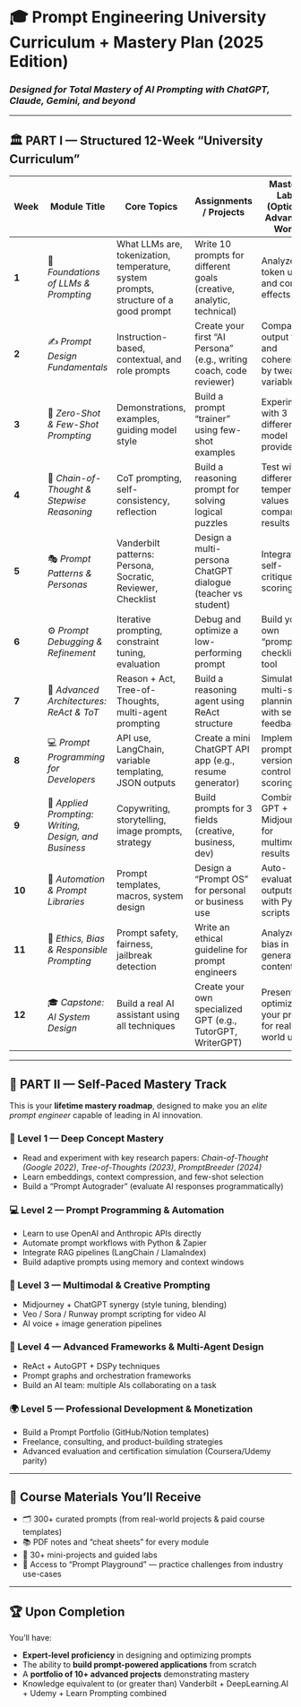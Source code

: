 # 🎓 Prompt Engineering University Curriculum + Mastery Plan (2025 Edition)

### *Designed for Total Mastery of AI Prompting with ChatGPT, Claude, Gemini, and beyond*

---

## 🏛 PART I — Structured 12-Week “University Curriculum”

| **Week** | **Module Title** | **Core Topics** | **Assignments / Projects** | **Mastery Labs (Optional Advanced Work)** |
| --- | --- | --- | --- | --- |
| **1** | 🧩 *Foundations of LLMs & Prompting* | What LLMs are, tokenization, temperature, system prompts, structure of a good prompt | Write 10 prompts for different goals (creative, analytic, technical) | Analyze token usage and context effects |
| **2** | ✍️ *Prompt Design Fundamentals* | Instruction-based, contextual, and role prompts | Create your first “AI Persona” (e.g., writing coach, code reviewer) | Compare output tone and coherence by tweaking variables |
| **3** | 💬 *Zero-Shot & Few-Shot Prompting* | Demonstrations, examples, guiding model style | Build a prompt “trainer” using few-shot examples | Experiment with 3 different model providers |
| **4** | 🧠 *Chain-of-Thought & Stepwise Reasoning* | CoT prompting, self-consistency, reflection | Build a reasoning prompt for solving logical puzzles | Test with different temperature values and compare results |
| **5** | 🎭 *Prompt Patterns & Personas* | Vanderbilt patterns: Persona, Socratic, Reviewer, Checklist | Design a multi-persona ChatGPT dialogue (teacher vs student) | Integrate self-critique and scoring |
| **6** | ⚙️ *Prompt Debugging & Refinement* | Iterative prompting, constraint tuning, evaluation | Debug and optimize a low-performing prompt | Build your own “prompt checklist” tool |
| **7** | 🧩 *Advanced Architectures: ReAct & ToT* | Reason + Act, Tree-of-Thoughts, multi-agent prompting | Build a reasoning agent using ReAct structure | Simulate multi-step planning with self-feedback |
| **8** | 💻 *Prompt Programming for Developers* | API use, LangChain, variable templating, JSON outputs | Create a mini ChatGPT API app (e.g., resume generator) | Implement prompt version control and scoring |
| **9** | 🧠 *Applied Prompting: Writing, Design, and Business* | Copywriting, storytelling, image prompts, strategy | Build prompts for 3 fields (creative, business, dev) | Combine GPT + Midjourney for multimodal results |
| **10** | 🔄 *Automation & Prompt Libraries* | Prompt templates, macros, system design | Design a “Prompt OS” for personal or business use | Auto-evaluate outputs with Python scripts |
| **11** | 🧩 *Ethics, Bias & Responsible Prompting* | Prompt safety, fairness, jailbreak detection | Write an ethical guideline for prompt engineers | Analyze bias in generated content |
| **12** | 🎓 *Capstone: AI System Design* | Build a real AI assistant using all techniques | Create your own specialized GPT (e.g., TutorGPT, WriterGPT) | Present and optimize your project for real-world use |

---

## 🚀 PART II — Self-Paced Mastery Track

This is your **lifetime mastery roadmap**, designed to make you an *elite prompt engineer* capable of leading in AI innovation.

### 🧠 Level 1 — Deep Concept Mastery

- Read and experiment with key research papers: *Chain-of-Thought (Google 2022)*, *Tree-of-Thoughts (2023)*, *PromptBreeder (2024)*
- Learn embeddings, context compression, and few-shot selection
- Build a “Prompt Autograder” (evaluate AI responses programmatically)

### 💻 Level 2 — Prompt Programming & Automation

- Learn to use OpenAI and Anthropic APIs directly
- Automate prompt workflows with Python & Zapier
- Integrate RAG pipelines (LangChain / LlamaIndex)
- Build adaptive prompts using memory and context windows

### 🎨 Level 3 — Multimodal & Creative Prompting

- Midjourney + ChatGPT synergy (style tuning, blending)
- Veo / Sora / Runway prompt scripting for video AI
- AI voice + image generation pipelines

### 🧩 Level 4 — Advanced Frameworks & Multi-Agent Design

- ReAct + AutoGPT + DSPy techniques
- Prompt graphs and orchestration frameworks
- Build an AI team: multiple AIs collaborating on a task

### 🌍 Level 5 — Professional Development & Monetization

- Build a Prompt Portfolio (GitHub/Notion templates)
- Freelance, consulting, and product-building strategies
- Advanced evaluation and certification simulation (Coursera/Udemy parity)

---

## 📘 Course Materials You’ll Receive

- 🗂 300+ curated prompts (from real-world projects & paid course templates)
- 📚 PDF notes and “cheat sheets” for every module
- 🧩 30+ mini-projects and guided labs
- 🧠 Access to “Prompt Playground” — practice challenges from industry use-cases

---

## 🏆 Upon Completion

You’ll have:

- **Expert-level proficiency** in designing and optimizing prompts
- The ability to **build prompt-powered applications** from scratch
- A **portfolio of 10+ advanced projects** demonstrating mastery
- Knowledge equivalent to (or greater than) Vanderbilt + DeepLearning.AI + Udemy + Learn Prompting combined
